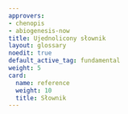 ```yaml
---
approvers:
- chenopis
- abiogenesis-now
title: Ujednolicony słownik
layout: glossary
noedit: true
default_active_tag: fundamental
weight: 5
card:
  name: reference
  weight: 10
  title: Słownik
---
```


